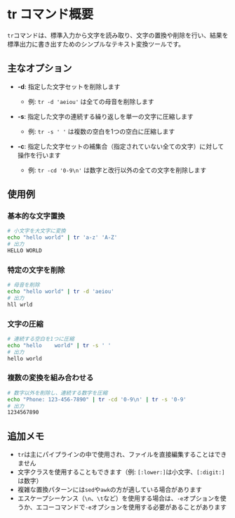 # tr コマンド概要

`tr`コマンドは、標準入力から文字を読み取り、文字の置換や削除を行い、結果を標準出力に書き出すためのシンプルなテキスト変換ツールです。

## 主なオプション

- **-d**: 指定した文字セットを削除します
  - 例: `tr -d 'aeiou'` は全ての母音を削除します

- **-s**: 指定した文字の連続する繰り返しを単一の文字に圧縮します
  - 例: `tr -s ' '` は複数の空白を1つの空白に圧縮します

- **-c**: 指定した文字セットの補集合（指定されていない全ての文字）に対して操作を行います
  - 例: `tr -cd '0-9\n'` は数字と改行以外の全ての文字を削除します

## 使用例

### 基本的な文字置換

```bash
# 小文字を大文字に変換
echo "hello world" | tr 'a-z' 'A-Z'
# 出力
HELLO WORLD
```

### 特定の文字を削除

```bash
# 母音を削除
echo "hello world" | tr -d 'aeiou'
# 出力
hll wrld
```

### 文字の圧縮

```bash
# 連続する空白を1つに圧縮
echo "hello    world" | tr -s ' '
# 出力
hello world
```

### 複数の変換を組み合わせる

```bash
# 数字以外を削除し、連続する数字を圧縮
echo "Phone: 123-456-7890" | tr -cd '0-9\n' | tr -s '0-9'
# 出力
1234567890
```

## 追加メモ

- `tr`は主にパイプラインの中で使用され、ファイルを直接編集することはできません
- 文字クラスを使用することもできます（例: `[:lower:]`は小文字、`[:digit:]`は数字）
- 複雑な置換パターンには`sed`や`awk`の方が適している場合があります
- エスケープシーケンス（`\n`、`\t`など）を使用する場合は、`-e`オプションを使うか、エコーコマンドで`-e`オプションを使用する必要があることがあります